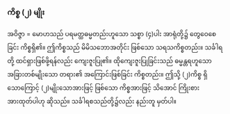 ### ကိစ္စ (၂) မျိုး

အဝိဇ္ဇာ = မောဟသည် ပရမတ္ထဓမ္မတည်းဟူသော သစ္စာ (၄)ပါး အာရုံတို့၌ တွေဝေစေခြင်း ကိစ္စရှိ၏။
ဤကိစ္စသည် မိမိသဘောအတိုင်း ဖြစ်သော သရသကိစ္စတည်း။ သင်္ခါရတို့ ထင်ရှားဖြစ်ဖို့ရန်လည်း ကျေးဇူးပြု၏။
ထိုကျေးဇူးပြုခြင်းသည် ဓမ္မန္တရဟူသော အခြားတစ်မျိုးသော တရား၏ အကြောင်းဖြစ်ခြင်း ကိစ္စတည်း။ ဤသို့
(၂)ကိစ္စ ရှိသောကြောင့် (၂)မျိုးသောအားဖြင့် ဖြစ်သော ကိစ္စအားဖြင့် သိအောင် ကြိုးစား အားထုတ်ပါဟု
ဆိုသည်။ သင်္ခါရစသည်တို့၌လည်း နည်းတူ မှတ်ပါ။